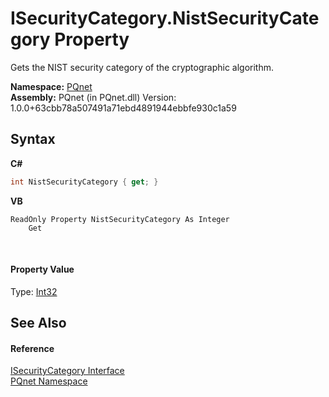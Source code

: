 # ISecurityCategory.NistSecurityCategory Property 
 

Gets the NIST security category of the cryptographic algorithm.

**Namespace:**&nbsp;<a href="fc4f881f-e121-9cf0-ed49-65bf6b5a005d">PQnet</a><br />**Assembly:**&nbsp;PQnet (in PQnet.dll) Version: 1.0.0+63cbb78a507491a71ebd4891944ebbfe930c1a59

## Syntax

**C#**<br />
``` C#
int NistSecurityCategory { get; }
```

**VB**<br />
``` VB
ReadOnly Property NistSecurityCategory As Integer
	Get
```

<br />

#### Property Value
Type: <a href="https://docs.microsoft.com/dotnet/api/system.int32" target="_blank" rel="noopener noreferrer">Int32</a>

## See Also


#### Reference
<a href="abe88149-932f-b729-07ad-e7f2ece7b8e1">ISecurityCategory Interface</a><br /><a href="fc4f881f-e121-9cf0-ed49-65bf6b5a005d">PQnet Namespace</a><br />